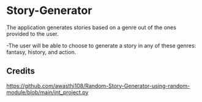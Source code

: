 # Story-Generator
The application generates stories based on a genre out of the ones provided to the user.

-The user will be able to choose to generate a story in any of these genres: fantasy, history, and action.

## Credits
https://github.com/awasthi108/Random-Story-Generator-using-random-module/blob/main/int_project.py
